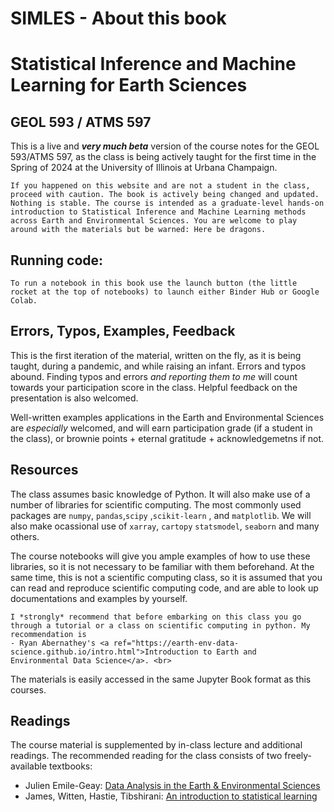 # SIMLES - About this book 
# Statistical Inference and Machine Learning for Earth Sciences
## GEOL 593 / ATMS 597 


This is a live and ***very much beta*** version of the course notes for the GEOL 593/ATMS 597, as the class is being actively taught for the first time in the Spring of 2024 at the University of Illinois at Urbana Champaign. 

```{warning}
If you happened on this website and are not a student in the class, proceed with caution. The book is actively being changed and updated. Nothing is stable. The course is intended as a graduate-level hands-on introduction to Statistical Inference and Machine Learning methods across Earth and Environmental Sciences. You are welcome to play around with the materials but be warned: Here be dragons.
```

## Running code:
```{important}
To run a notebook in this book use the launch button (the little rocket at the top of notebooks) to launch either Binder Hub or Google Colab. 
```
## Errors, Typos, Examples, Feedback
This is the first iteration of the material, written on the fly, as it is being taught, during a pandemic, and while raising an infant. Errors and typos abound. Finding typos and errors *and reporting them to me* will count towards your participation score in the class. Helpful feedback on the presentation is also welcomed. 

Well-written examples applications in the Earth and Environmental Sciences are *especially* welcomed, and will earn participation grade (if a student in the class), or brownie points + eternal gratitude + acknowledgemetns if not. 


## Resources
The class assumes basic knowledge of Python. It will also make use of a number of libraries for scientific computing. The most commonly used packages are <code>numpy</code>, <code>pandas</code>,<code>scipy</code> ,<code>scikit-learn</code> , and <code>matplotlib</code>. We will also make ocassional use of <code>xarray</code>, <code>cartopy</code> <code>statsmodel</code>, <code>seaborn</code> and many others. 

The course notebooks will give you ample examples of how to use these libraries, so it is not necessary to be familiar with them beforehand. At the same time, this is not a scientific computing class, so it is assumed that you can read and reproduce scientific computing code, and are able to look up documentations and examples by yourself.

```{Tip}
I *strongly* recommend that before embarking on this class you go through a tutorial or a class on scientific computing in python. My recommendation is 
- Ryan Abernathey's <a ref="https://earth-env-data-science.github.io/intro.html">Introduction to Earth and 
Environmental Data Science</a>. <br>
```
The materials is  easily accessed in the same Jupyter Book format as this courses.


## Readings
The course material is supplemented by in-class lecture and additional readings. The recommended reading for the class consists of two freely-available textbooks:
- Julien Emile-Geay: <a href="https://figshare.com/articles/book/Data_Analysis_in_the_Earth_Environmental_Sciences/1014336/10">Data Analysis in the Earth & Environmental Sciences</a>
- James, Witten, Hastie, Tibshirani: <a href="•	James, Witten, Hastie, Tibshirani: An introduction to statistical learning ">An introduction to statistical learning</a>
```